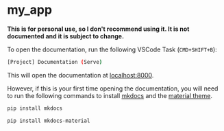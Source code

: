 # my_app

**This is for personal use, so I don't recommend using it. It is not documented and it is subject to change.**

To open the documentation, run the following VSCode Task (`CMD+SHIFT+B`):

```sh
[Project] Documentation (Serve)
```

This will open the documentation at [localhost:8000](http://localhost:8000).

However, if this is your first time opening the documentation, you will need to run the following commands to install [mkdocs](https://www.mkdocs.org/) and the [material theme](https://github.com/squidfunk/mkdocs-material).

```sh
pip install mkdocs
```

```sh
pip install mkdocs-material
```
